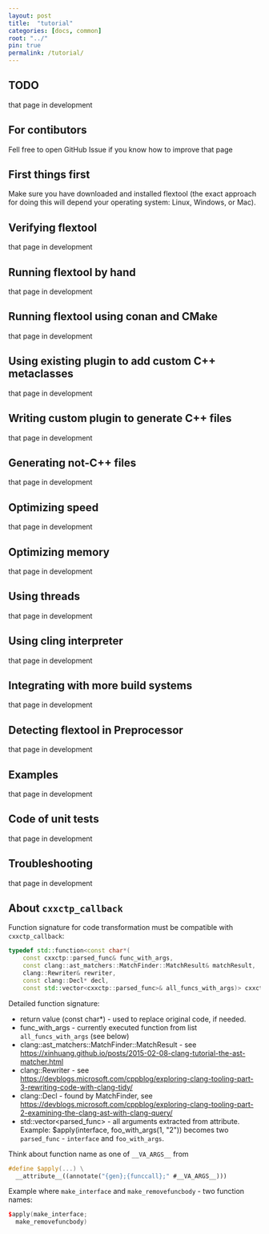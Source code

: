 ```yaml
---
layout: post
title:  "tutorial"
categories: [docs, common]
root: "../"
pin: true
permalink: /tutorial/
---
```


## TODO

that page in development

## For contibutors

Fell free to open GitHub Issue if you know how to improve that page

## First things first

Make sure you have downloaded and installed flextool (the exact approach for doing this will depend your operating system: Linux, Windows, or Mac).

## Verifying flextool

that page in development

## Running flextool by hand

that page in development

## Running flextool using conan and CMake

that page in development

## Using existing plugin to add custom C++ metaclasses

that page in development

## Writing custom plugin to generate C++ files

that page in development

## Generating not-C++ files

that page in development

## Optimizing speed

that page in development

## Optimizing memory

that page in development

## Using threads

that page in development

## Using cling interpreter

that page in development

## Integrating with more build systems

that page in development

## Detecting flextool in Preprocessor

that page in development

## Examples

that page in development

## Code of unit tests

that page in development

## Troubleshooting

that page in development

## About `cxxctp_callback`

Function signature for code transformation must be compatible with `cxxctp_callback`:

```cpp
typedef std::function<const char*(
    const cxxctp::parsed_func& func_with_args,
    const clang::ast_matchers::MatchFinder::MatchResult& matchResult,
    clang::Rewriter& rewriter,
    const clang::Decl* decl,
    const std::vector<cxxctp::parsed_func>& all_funcs_with_args)> cxxctp_callback;
```

Detailed function signature:

- return value (const char\*) - used to replace original code, if needed.
- func_with_args - currently executed function from list `all_funcs_with_args` (see below)
- clang::ast_matchers::MatchFinder::MatchResult - see https://xinhuang.github.io/posts/2015-02-08-clang-tutorial-the-ast-matcher.html
- clang::Rewriter - see https://devblogs.microsoft.com/cppblog/exploring-clang-tooling-part-3-rewriting-code-with-clang-tidy/
- clang::Decl - found by MatchFinder, see https://devblogs.microsoft.com/cppblog/exploring-clang-tooling-part-2-examining-the-clang-ast-with-clang-query/
- std::vector<parsed_func> - all arguments extracted from attribute. Example: \$apply(interface, foo_with_args(1, "2")) becomes two `parsed_func` - `interface` and `foo_with_args`.

Think about function name as one of `__VA_ARGS__` from

```cpp
#define $apply(...) \
  __attribute__((annotate("{gen};{funccall};" #__VA_ARGS__)))
```

Example where `make_interface` and `make_removefuncbody` - two function names:

```cpp
$apply(make_interface;
  make_removefuncbody)
```